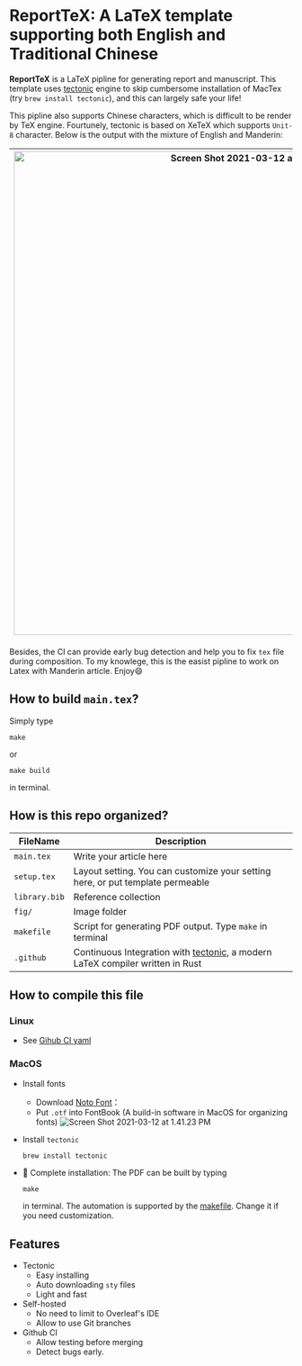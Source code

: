 # ReportTeX: A LaTeX template supporting both English and Traditional Chinese

**ReportTeX** is a LaTeX pipline for generating report and manuscript. This template uses [tectonic](https://github.com/tectonic-typesetting/tectonic) engine to skip cumbersome installation of MacTex (try `brew install tectonic`), and this can largely safe your life! 

This pipline also supports Chinese characters, which is difficult to be render by TeX engine. Fourtunely, tectonic is based on XeTeX which supports `Unit-8` character. Below is the output with the mixture of English and Manderin:

|<img width="859" alt="Screen Shot 2021-03-12 at 6 50 57 PM" src="https://user-images.githubusercontent.com/29009898/110930292-e3190200-8363-11eb-9f15-2c4f47b68371.png">|<img width="860" alt="Screen Shot 2021-03-12 at 6 51 45 PM" src="https://user-images.githubusercontent.com/29009898/110930386-017efd80-8364-11eb-902d-e82908c36310.png">|
|---|---|

Besides, the CI can provide early bug detection and help you to fix `tex` file during composition. To my knowlege, this is the easist pipline to work on Latex with Manderin article. Enjoy😄

## How to build `main.tex`?

Simply type 

```
make
```

or

```
make build
```

in terminal.

## How is this repo organized?


|FileName|Description|
|---|---|
|`main.tex`|Write your article here|
|`setup.tex`|Layout setting. You can customize your setting here, or put template permeable|
|`library.bib`|Reference collection|
|`fig/`|Image folder|
|`makefile`|Script for generating PDF output. Type `make` in terminal|
|`.github`|Continuous Integration with [tectonic](https://github.com/tectonic-typesetting/tectonic), a modern LaTeX compiler written in Rust|


## How to compile this file 

### Linux

- See [Gihub CI yaml](.github/workflows/ci.yml)

### MacOS

- Install fonts
     - Download [Noto Font](https://www.google.com/get/noto/#sans-hant)：
     -  Put `.otf` into FontBook (A build-in software in MacOS for organizing fonts)
     ![Screen Shot 2021-03-12 at 1.41.23 PM](https://i.imgur.com/WqanmTB.jpg)
- Install `tectonic`
  ```bash
  brew install tectonic
  ```

- 🎉 Complete installation: 
     The PDF can be built by typing 
     ```
     make
     ```
     in terminal. The automation is supported by the [makefile](makefile). Change it if you need customization.



## Features

- Tectonic
     - Easy installing
     - Auto downloading `sty` files
     - Light and fast
- Self-hosted
     - No need to limit to Overleaf's IDE 
     - Allow to use Git branches
- Github CI
     - Allow testing before merging
     - Detect bugs early.
